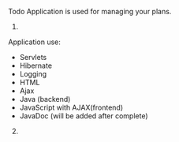 Todo Application
is used for managing your plans.

1.
Application use:
- Servlets
- Hibernate
- Logging
- HTML
- Ajax
- Java (backend)
- JavaScript with AJAX(frontend)
- JavaDoc (will be added after complete)
2. 